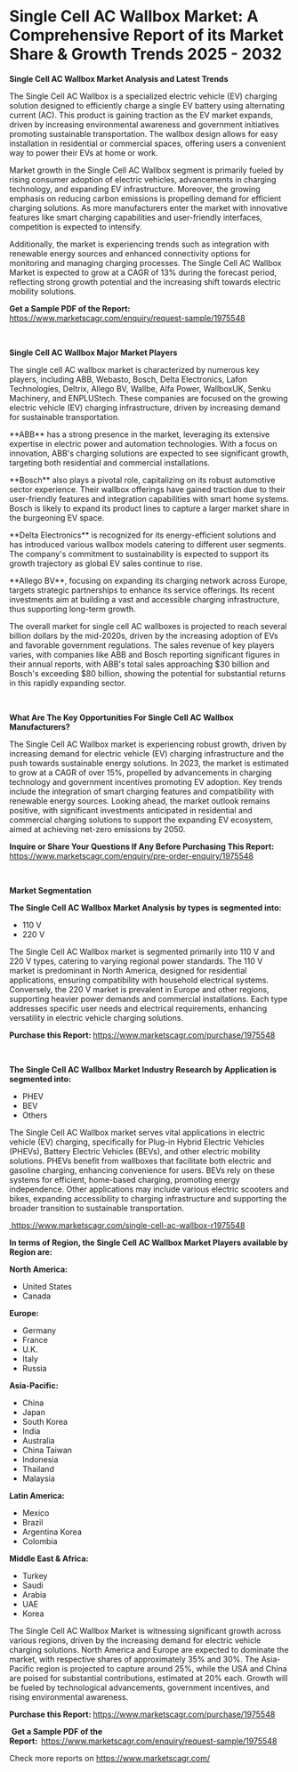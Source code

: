 <p><h1>Single Cell AC Wallbox Market: A Comprehensive Report of its Market Share & Growth Trends 2025 - 2032</h1></p><p><strong>Single Cell AC Wallbox Market Analysis and Latest Trends</strong></p>
<p><p>The Single Cell AC Wallbox is a specialized electric vehicle (EV) charging solution designed to efficiently charge a single EV battery using alternating current (AC). This product is gaining traction as the EV market expands, driven by increasing environmental awareness and government initiatives promoting sustainable transportation. The wallbox design allows for easy installation in residential or commercial spaces, offering users a convenient way to power their EVs at home or work.</p><p>Market growth in the Single Cell AC Wallbox segment is primarily fueled by rising consumer adoption of electric vehicles, advancements in charging technology, and expanding EV infrastructure. Moreover, the growing emphasis on reducing carbon emissions is propelling demand for efficient charging solutions. As more manufacturers enter the market with innovative features like smart charging capabilities and user-friendly interfaces, competition is expected to intensify.</p><p>Additionally, the market is experiencing trends such as integration with renewable energy sources and enhanced connectivity options for monitoring and managing charging processes. The Single Cell AC Wallbox Market is expected to grow at a CAGR of 13% during the forecast period, reflecting strong growth potential and the increasing shift towards electric mobility solutions.</p></p>
<p><strong>Get a Sample PDF of the Report:&nbsp;</strong> <a href="https://www.marketscagr.com/enquiry/request-sample/1975548?utm_campaign=2485&utm_medium=2&utm_source=Github&utm_content=ia&utm_term=31032025&utm_id=single-cell-ac-wallbox">https://www.marketscagr.com/enquiry/request-sample/1975548</a></p>
<p>&nbsp;</p>
<p><strong>Single Cell AC Wallbox Major Market Players</strong></p>
<p><p>The single cell AC wallbox market is characterized by numerous key players, including ABB, Webasto, Bosch, Delta Electronics, Lafon Technologies, Deltrix, Allego BV, Wallbe, Alfa Power, WallboxUK, Senku Machinery, and ENPLUStech. These companies are focused on the growing electric vehicle (EV) charging infrastructure, driven by increasing demand for sustainable transportation.</p><p>**ABB** has a strong presence in the market, leveraging its extensive expertise in electric power and automation technologies. With a focus on innovation, ABB's charging solutions are expected to see significant growth, targeting both residential and commercial installations.</p><p>**Bosch** also plays a pivotal role, capitalizing on its robust automotive sector experience. Their wallbox offerings have gained traction due to their user-friendly features and integration capabilities with smart home systems. Bosch is likely to expand its product lines to capture a larger market share in the burgeoning EV space.</p><p>**Delta Electronics** is recognized for its energy-efficient solutions and has introduced various wallbox models catering to different user segments. The company's commitment to sustainability is expected to support its growth trajectory as global EV sales continue to rise.</p><p>**Allego BV**, focusing on expanding its charging network across Europe, targets strategic partnerships to enhance its service offerings. Its recent investments aim at building a vast and accessible charging infrastructure, thus supporting long-term growth.</p><p>The overall market for single cell AC wallboxes is projected to reach several billion dollars by the mid-2020s, driven by the increasing adoption of EVs and favorable government regulations. The sales revenue of key players varies, with companies like ABB and Bosch reporting significant figures in their annual reports, with ABB's total sales approaching $30 billion and Bosch's exceeding $80 billion, showing the potential for substantial returns in this rapidly expanding sector.</p></p>
<p>&nbsp;</p>
<p><strong>What Are The Key Opportunities For Single Cell AC Wallbox Manufacturers?</strong></p>
<p><p>The Single Cell AC Wallbox market is experiencing robust growth, driven by increasing demand for electric vehicle (EV) charging infrastructure and the push towards sustainable energy solutions. In 2023, the market is estimated to grow at a CAGR of over 15%, propelled by advancements in charging technology and government incentives promoting EV adoption. Key trends include the integration of smart charging features and compatibility with renewable energy sources. Looking ahead, the market outlook remains positive, with significant investments anticipated in residential and commercial charging solutions to support the expanding EV ecosystem, aimed at achieving net-zero emissions by 2050.</p></p>
<p><strong>Inquire or Share Your Questions If Any Before Purchasing This Report:</strong> <a href="https://www.marketscagr.com/enquiry/pre-order-enquiry/1975548?utm_campaign=2485&utm_medium=2&utm_source=Github&utm_content=ia&utm_term=31032025&utm_id=single-cell-ac-wallbox">https://www.marketscagr.com/enquiry/pre-order-enquiry/1975548</a></p>
<p>&nbsp;</p>
<p><strong>Market Segmentation</strong></p>
<p><strong>The Single Cell AC Wallbox Market Analysis by types is segmented into:</strong></p>
<p><ul><li>110 V</li><li>220 V</li></ul></p>
<p><p>The Single Cell AC Wallbox market is segmented primarily into 110 V and 220 V types, catering to varying regional power standards. The 110 V market is predominant in North America, designed for residential applications, ensuring compatibility with household electrical systems. Conversely, the 220 V market is prevalent in Europe and other regions, supporting heavier power demands and commercial installations. Each type addresses specific user needs and electrical requirements, enhancing versatility in electric vehicle charging solutions.</p></p>
<p><strong>Purchase this Report:&nbsp;</strong><a href="https://www.marketscagr.com/purchase/1975548?utm_campaign=2485&utm_medium=2&utm_source=Github&utm_content=ia&utm_term=31032025&utm_id=single-cell-ac-wallbox">https://www.marketscagr.com/purchase/1975548</a></p>
<p>&nbsp;</p>
<p><strong>The Single Cell AC Wallbox Market Industry Research by Application is segmented into:</strong></p>
<p><ul><li>PHEV</li><li>BEV</li><li>Others</li></ul></p>
<p><p>The Single Cell AC Wallbox market serves vital applications in electric vehicle (EV) charging, specifically for Plug-in Hybrid Electric Vehicles (PHEVs), Battery Electric Vehicles (BEVs), and other electric mobility solutions. PHEVs benefit from wallboxes that facilitate both electric and gasoline charging, enhancing convenience for users. BEVs rely on these systems for efficient, home-based charging, promoting energy independence. Other applications may include various electric scooters and bikes, expanding accessibility to charging infrastructure and supporting the broader transition to sustainable transportation.</p></p>
<p><a href="https://www.marketscagr.com/single-cell-ac-wallbox-r1975548?utm_campaign=2485&utm_medium=2&utm_source=Github&utm_content=ia&utm_term=31032025&utm_id=single-cell-ac-wallbox">&nbsp;https://www.marketscagr.com/single-cell-ac-wallbox-r1975548</a></p>
<p><strong>In terms of Region, the Single Cell AC Wallbox Market Players available by Region are:</strong></p>
<p>
    <p> <strong> North America: </strong>
        <ul>
            <li>United States</li>
            <li>Canada</li>
        </ul>
        </p> 
    <p> <strong> Europe: </strong>
        <ul>
            <li>Germany</li>
            <li>France</li>
            <li>U.K.</li>
            <li>Italy</li>
            <li>Russia</li>
        </ul>
        </p> 
    <p> <strong> Asia-Pacific: </strong>
        <ul>
            <li>China</li>
            <li>Japan</li>
            <li>South Korea</li>
            <li>India</li>
            <li>Australia</li>
            <li>China Taiwan</li>
            <li>Indonesia</li>
            <li>Thailand</li>
            <li>Malaysia</li>
        </ul>
        </p> 
    <p> <strong> Latin America: </strong>
        <ul>
            <li>Mexico</li>
            <li>Brazil</li>
            <li>Argentina Korea</li>
            <li>Colombia</li>
        </ul>
        </p> 
    <p> <strong> Middle East & Africa: </strong>
        <ul>
            <li>Turkey</li>
            <li>Saudi</li>
            <li>Arabia</li>
            <li>UAE</li>
            <li>Korea</li>
        </ul>
    </p>
    </p>
<p><p>The Single Cell AC Wallbox Market is witnessing significant growth across various regions, driven by the increasing demand for electric vehicle charging solutions. North America and Europe are expected to dominate the market, with respective shares of approximately 35% and 30%. The Asia-Pacific region is projected to capture around 25%, while the USA and China are poised for substantial contributions, estimated at 20% each. Growth will be fueled by technological advancements, government incentives, and rising environmental awareness.</p></p>
<p><strong>Purchase this Report: </strong><a href="https://www.marketscagr.com/purchase/1975548?utm_campaign=2485&utm_medium=2&utm_source=Github&utm_content=ia&utm_term=31032025&utm_id=single-cell-ac-wallbox">https://www.marketscagr.com/purchase/1975548</a></p>
<p>&nbsp;<strong>Get a Sample PDF of the Report:&nbsp;&nbsp;</strong><a href="https://www.marketscagr.com/enquiry/request-sample/1975548?utm_campaign=2485&utm_medium=2&utm_source=Github&utm_content=ia&utm_term=31032025&utm_id=single-cell-ac-wallbox">https://www.marketscagr.com/enquiry/request-sample/1975548</a></p>
<p><strong></strong></p>
<p>Check more reports on <a href="https://www.marketscagr.com/?utm_campaign=2485&utm_medium=2&utm_source=Github&utm_content=ia&utm_term=31032025&utm_id=single-cell-ac-wallbox">https://www.marketscagr.com/</a></p>